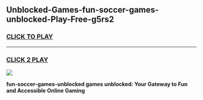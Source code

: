 
## Unblocked-Games-fun-soccer-games-unblocked-Play-Free-g5rs2
<h3>
<a href="https://premium76.site?title=fun-soccer-games-unblocked&ref=10A">CLICK TO PLAY</a></h3>
<hr>

<h3>
<a href="https://premium76.site?title=fun-soccer-games-unblocked&ref=10A">CLICK 2 PLAY</a>
  
</h3>

<a href="https://premium76.site?title=fun-soccer-games-unblocked&ref=10A"><img src="https://clearcache.store/games.png"></a>


**fun-soccer-games-unblocked games unblocked: Your Gateway to Fun and Accessible Online Gaming**
